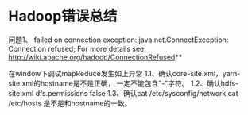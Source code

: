 # Hadoop错误总结
问题1、 failed on connection exception: java.net.ConnectException: Connection refused; For more details see:  
http://wiki.apache.org/hadoop/ConnectionRefused**

在window下调试mapReduce发生如上异常
1.1、确认core-site.xml，yarn-site.xml的hostname是不是正确，
一定不能包含"-"字符。
1.2、确认hdfs-site.xml
    <property>
        <name>dfs.permissions</name>
        <value>false</value>
    </property>	
1.3、确认cat /etc/sysconfig/network
cat /etc/hosts 是不是和hostname的一致。